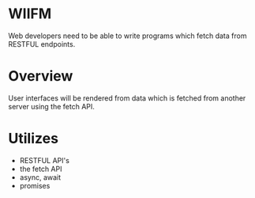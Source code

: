 # WIIFM

Web developers need to be able to write programs which fetch data from RESTFUL endpoints.

# Overview

User interfaces will be rendered from data which is fetched from another server using the fetch API.

# Utilizes

- RESTFUL API's
- the fetch API
- async, await
- promises

